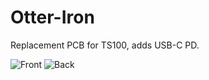 # Otter-Iron

Replacement PCB for TS100, adds USB-C PD.

![Front](https://raw.githubusercontent.com/Jan--Henrik/Otter-Iron/master/front.png)
![Back](https://raw.githubusercontent.com/Jan--Henrik/Otter-Iron/master/back.png)
